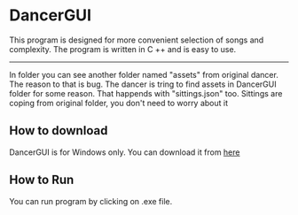 # DancerGUI
This program is designed for more convenient selection of songs and complexity. The program is written in C ++ and is easy to use.
<hr>
In folder you can see another folder named "assets" from original dancer. The reason to that is bug. The dancer is tring to find assets in DancerGUI folder for some reason. That happends with "sittings.json" too. Sittings are coping from original folder, you don't need to worry about it

## How to download
DancerGUI is for Windows only. You can download it from <a href="https://github.com/AdisAlagic/DancerGUI/releases">here</a>
## How to Run
You can run program by clicking on .exe file.
